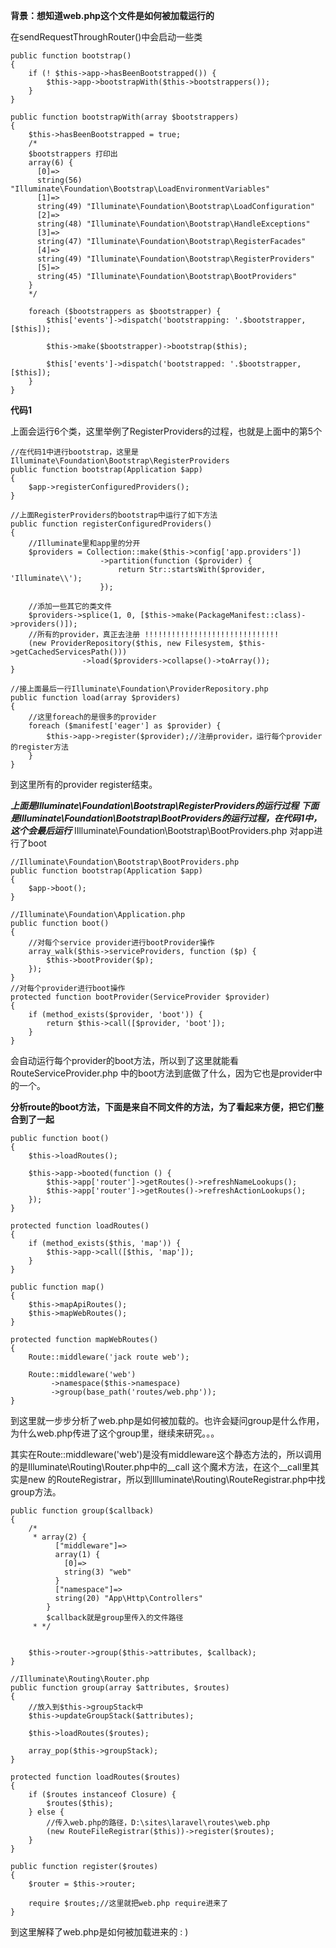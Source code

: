 **背景：想知道web.php这个文件是如何被加载运行的**

在sendRequestThroughRouter()中会启动一些类
```
public function bootstrap()
{
	if (! $this->app->hasBeenBootstrapped()) {
		$this->app->bootstrapWith($this->bootstrappers());
	}
}

public function bootstrapWith(array $bootstrappers)
{
	$this->hasBeenBootstrapped = true;
	/*
	$bootstrappers 打印出
	array(6) {
	  [0]=>
	  string(56) "Illuminate\Foundation\Bootstrap\LoadEnvironmentVariables"
	  [1]=>
	  string(49) "Illuminate\Foundation\Bootstrap\LoadConfiguration"
	  [2]=>
	  string(48) "Illuminate\Foundation\Bootstrap\HandleExceptions"
	  [3]=>
	  string(47) "Illuminate\Foundation\Bootstrap\RegisterFacades"
	  [4]=>
	  string(49) "Illuminate\Foundation\Bootstrap\RegisterProviders"
	  [5]=>
	  string(45) "Illuminate\Foundation\Bootstrap\BootProviders"
	}
	*/

	foreach ($bootstrappers as $bootstrapper) {
		$this['events']->dispatch('bootstrapping: '.$bootstrapper, [$this]);

		$this->make($bootstrapper)->bootstrap($this);

		$this['events']->dispatch('bootstrapped: '.$bootstrapper, [$this]);
	}
}
```
**代码1**

上面会运行6个类，这里举例了RegisterProviders的过程，也就是上面中的第5个
```
//在代码1中进行bootstrap，这里是Illuminate\Foundation\Bootstrap\RegisterProviders
public function bootstrap(Application $app)
{
	$app->registerConfiguredProviders();
}

//上面RegisterProviders的bootstrap中运行了如下方法
public function registerConfiguredProviders()
{
    //Illuminate里和app里的分开
	$providers = Collection::make($this->config['app.providers'])
					->partition(function ($provider) {
						return Str::startsWith($provider, 'Illuminate\\');
					});

    //添加一些其它的类文件
	$providers->splice(1, 0, [$this->make(PackageManifest::class)->providers()]);
    //所有的provider，真正去注册 !!!!!!!!!!!!!!!!!!!!!!!!!!!!!!
	(new ProviderRepository($this, new Filesystem, $this->getCachedServicesPath()))
				->load($providers->collapse()->toArray());
}

//接上面最后一行Illuminate\Foundation\ProviderRepository.php
public function load(array $providers)
{
    //这里foreach的是很多的provider
	foreach ($manifest['eager'] as $provider) {
	    $this->app->register($provider);//注册provider，运行每个provider的register方法
    }
}
```
到这里所有的provider register结束。

***上面是Illuminate\Foundation\Bootstrap\RegisterProviders的运行过程***
***下面是Illuminate\Foundation\Bootstrap\BootProviders的运行过程，在代码1中，这个会最后运行***
IIlluminate\Foundation\Bootstrap\BootProviders.php 对app进行了boot
```
//Illuminate\Foundation\Bootstrap\BootProviders.php
public function bootstrap(Application $app)
{
	$app->boot();
}

//Illuminate\Foundation\Application.php
public function boot()
{
	//对每个service provider进行bootProvider操作
	array_walk($this->serviceProviders, function ($p) {
		$this->bootProvider($p);
	});
}
//对每个provider进行boot操作
protected function bootProvider(ServiceProvider $provider)
{
	if (method_exists($provider, 'boot')) {
		return $this->call([$provider, 'boot']);
	}
}
```
会自动运行每个provider的boot方法，所以到了这里就能看RouteServiceProvider.php 中的boot方法到底做了什么，因为它也是provider中的一个。

**分析route的boot方法，下面是来自不同文件的方法，为了看起来方便，把它们整合到了一起**
```
public function boot()
{
	$this->loadRoutes();

	$this->app->booted(function () {
		$this->app['router']->getRoutes()->refreshNameLookups();
		$this->app['router']->getRoutes()->refreshActionLookups();
	});
}

protected function loadRoutes()
{
	if (method_exists($this, 'map')) {
		$this->app->call([$this, 'map']);
	}
}

public function map()
{
	$this->mapApiRoutes();
	$this->mapWebRoutes();
}

protected function mapWebRoutes()
{
	Route::middleware('jack route web');

	Route::middleware('web')
		 ->namespace($this->namespace)
		 ->group(base_path('routes/web.php'));
}
```
到这里就一步步分析了web.php是如何被加载的。也许会疑问group是什么作用，为什么web.php传进了这个group里，继续来研究。。。

其实在Route::middleware('web')是没有middleware这个静态方法的，所以调用的是Illuminate\Routing\Router.php中的__call 这个魔术方法，在这个__call里其实是new 的RouteRegistrar，所以到Illuminate\Routing\RouteRegistrar.php中找group方法。
```
public function group($callback)
{
	/*
	 * array(2) {
		  ["middleware"]=>
		  array(1) {
			[0]=>
			string(3) "web"
		  }
		  ["namespace"]=>
		  string(20) "App\Http\Controllers"
		}
		$callback就是group里传入的文件路径
	 * */


	$this->router->group($this->attributes, $callback);
}

//Illuminate\Routing\Router.php
public function group(array $attributes, $routes)
{
    //放入到$this->groupStack中
	$this->updateGroupStack($attributes);

	$this->loadRoutes($routes);

	array_pop($this->groupStack);
}

protected function loadRoutes($routes)
{
	if ($routes instanceof Closure) {
		$routes($this);
	} else {
        //传入web.php的路径，D:\sites\laravel\routes\web.php
		(new RouteFileRegistrar($this))->register($routes);
	}
}

public function register($routes)
{
	$router = $this->router;

	require $routes;//这里就把web.php require进来了
}
```
到这里解释了web.php是如何被加载进来的 : )
